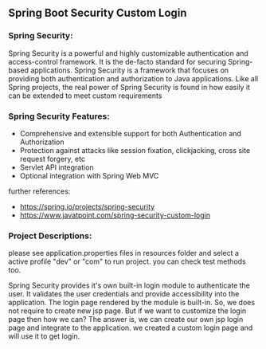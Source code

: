 ## Spring Boot Security Custom Login

### Spring Security:
Spring Security is a powerful and highly customizable authentication and access-control framework. It is the de-facto standard for securing Spring-based applications.
Spring Security is a framework that focuses on providing both authentication and authorization to Java applications. Like all Spring projects, the real power of Spring Security is found in how easily it can be extended to meet custom requirements

### Spring Security Features:
- Comprehensive and extensible support for both Authentication and Authorization
- Protection against attacks like session fixation, clickjacking, cross site request forgery, etc
- Servlet API integration
- Optional integration with Spring Web MVC


further references:     
- https://spring.io/projects/spring-security
- https://www.javatpoint.com/spring-security-custom-login



### Project Descriptions:
please see application.properties files in resources folder and select a active profile "dev" or "com" to run project. you can check test methods too.  

Spring Security provides it's own built-in login module to authenticate the user. It validates the user credentials and provide accessibility into the application.
The login page rendered by the module is built-in. So, we does not require to create new jsp page. But if we want to customize the login page then how we can?
The answer is, we can create our own jsp login page and integrate to the application. we created a custom login page and will use it to get login.


